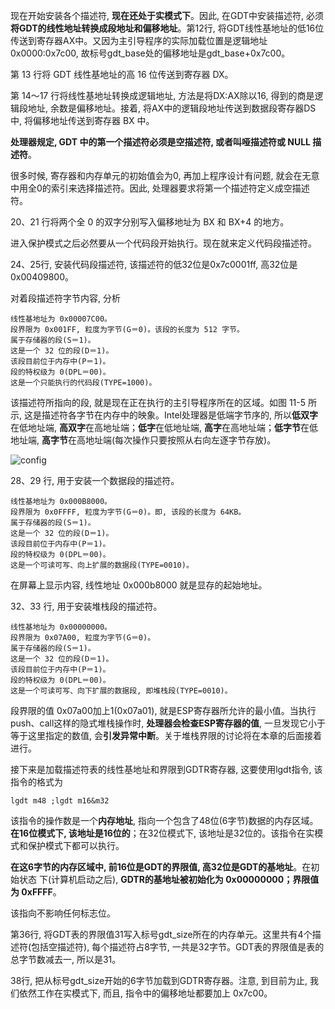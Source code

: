 现在开始安装各个描述符, **现在还处于实模式下**。因此, 在GDT中安装描述符, 必须**将GDT的线性地址转换成段地址和偏移地址**。第12行, 将GDT线性基地址的低16位传送到寄存器AX中。又因为主引导程序的实际加载位置是逻辑地址0x0000:0x7c00, 故标号gdt\_base处的偏移地址是gdt\_base+0x7c00。

第 13 行将 GDT 线性基地址的高 16 位传送到寄存器 DX。

第 14～17 行将线性基地址转换成逻辑地址, 方法是将DX:AX除以16, 得到的商是逻辑段地址, 余数是偏移地址。接着, 将AX中的逻辑段地址传送到数据段寄存器DS中, 将偏移地址传送到寄存器 BX 中。

**处理器规定, GDT 中的第一个描述符必须是空描述符, 或者叫哑描述符或 NULL 描述符**。

很多时候, 寄存器和内存单元的初始值会为0, 再加上程序设计有问题, 就会在无意中用全0的索引来选择描述符。因此, 处理器要求将第一个描述符定义成空描述符。

20、21 行将两个全 0 的双字分别写入偏移地址为 BX 和 BX+4 的地方。

进入保护模式之后必然要从一个代码段开始执行。现在就来定义代码段描述符。

24、25行, 安装代码段描述符, 该描述符的低32位是0x7c0001ff, 高32位是0x00409800。

对着段描述符字节内容, 分析

```
线性基地址为 0x00007C00。
段界限为 0x001FF, 粒度为字节(G＝0)。该段的长度为 512 字节。
属于存储器的段(S＝1)。
这是一个 32 位的段(D＝1)。
该段目前位于内存中(P＝1)。
段的特权级为 0(DPL＝00)。
这是一个只能执行的代码段(TYPE=1000)。
```

该描述符所指向的段, 就是现在正在执行的主引导程序所在的区域。如图 11-5 所示, 这是描述符各字节在内存中的映象。Intel处理器是低端字节序的, 所以**低双字**在低地址端, **高双字**在高地址端；**低字**在低地址端, **高字**在高地址端；**低字节**在低地址端, **高字节**在高地址端(每次操作只要按照从右向左逐字节存放)。

![config](images/6.png)

28、29 行, 用于安装一个数据段的描述符。

```
线性基地址为 0x000B8000。
段界限为 0x0FFFF, 粒度为字节(G＝0)。即, 该段的长度为 64KB。
属于存储器的段(S＝1)。
这是一个 32 位的段(D＝1)。
该段目前位于内存中(P＝1)。
段的特权级为 0(DPL＝00)。
这是一个可读可写、向上扩展的数据段(TYPE=0010)。
```

在屏幕上显示内容, 线性地址 0x000b8000 就是显存的起始地址。

32、33 行, 用于安装堆栈段的描述符。

```
线性基地址为 0x00000000。
段界限为 0x07A00, 粒度为字节(G＝0)。
属于存储器的段(S＝1)。
这是一个 32 位的段(D＝1)。
该段目前位于内存中(P＝1)。
段的特权级为 0(DPL＝00)。
这是一个可读可写、向下扩展的数据段, 即堆栈段(TYPE=0010)。
```

段界限的值 0x07a00加上1(0x07a01), 就是ESP寄存器所允许的最小值。当执行 push、call这样的隐式堆栈操作时, **处理器会检查ESP寄存器的值**, 一旦发现它小于等于这里指定的数值, 会**引发异常中断**。关于堆栈界限的讨论将在本章的后面接着进行。

接下来是加载描述符表的线性基地址和界限到GDTR寄存器, 这要使用lgdt指令, 该指令的格式为

```
lgdt m48 ;lgdt m16&m32
```

该指令的操作数是一个**内存地址**, 指向一个包含了48位(6字节)数据的内存区域。**在16位模式下, 该地址是16位的**；在32位模式下, 该地址是32位的。该指令在实模式和保护模式下都可以执行。

**在这6字节的内存区域中, 前16位是GDT的界限值, 高32位是GDT的基地址**。在初始状态
下(计算机启动之后), **GDTR的基地址被初始化为 0x00000000；界限值为 0xFFFF**。

该指向不影响任何标志位。

第36行, 将GDT表的界限值31写入标号gdt_size所在的内存单元。这里共有4个描述符(包括空描述符), 每个描述符占8字节, 一共是32字节。GDT表的界限值是表的总字节数减去一, 所以是31。

38行, 把从标号gdt_size开始的6字节加载到GDTR寄存器。注意, 到目前为止, 我们依然工作在实模式下, 而且, 指令中的偏移地址都要加上 0x7c00。